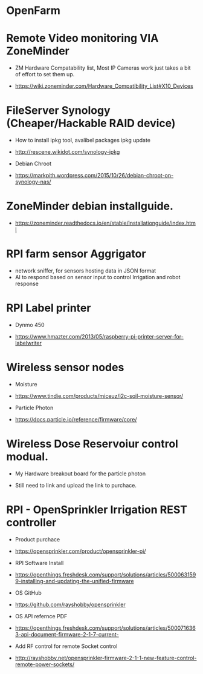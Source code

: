 # OpenFarm

# Remote Video monitoring  VIA  ZoneMinder
- ZM Hardware Compatability list,  Most IP Cameras work just takes a bit of effort to set them up.
* https://wiki.zoneminder.com/Hardware_Compatibility_List#X10_Devices


# FileServer Synology (Cheaper/Hackable RAID device)
- How to install ipkg tool, avalibel packages ipkg update
 * http://rescene.wikidot.com/synology-ipkg
- Debian Chroot
 * https://markpith.wordpress.com/2015/10/26/debian-chroot-on-synology-nas/

# ZoneMinder debian installguide. 
 * https://zoneminder.readthedocs.io/en/stable/installationguide/index.html

# RPI farm sensor Aggrigator
- network sniffer, for sensors hosting data in JSON format
- AI to respond based on sensor input to control Irrigation and robot response

# RPI Label printer 
- Dynmo 450
 * https://www.hmazter.com/2013/05/raspberry-pi-printer-server-for-labelwriter

# Wireless sensor nodes
- Moisture
 * https://www.tindie.com/products/miceuz/i2c-soil-moisture-sensor/
- Particle Photon
 * https://docs.particle.io/reference/firmware/core/

# Wireless Dose Reservoiur control modual.
- My Hardware breakout board for the particle photon
 * Still need to link and upload the link to purchace.


# RPI - OpenSprinkler Irrigation REST controller  
- Product purchace
 * https://opensprinkler.com/product/opensprinkler-pi/
- RPI Software Install
 * https://openthings.freshdesk.com/support/solutions/articles/5000631599-installing-and-updating-the-unified-firmware
- OS GitHub
 * https://github.com/rayshobby/opensprinkler
- OS API refernce PDF
 * https://openthings.freshdesk.com/support/solutions/articles/5000716363-api-document-firmware-2-1-7-current-
- Add RF control for remote Socket control
 * http://rayshobby.net/opensprinkler-firmware-2-1-1-new-feature-control-remote-power-sockets/
